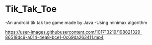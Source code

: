 # Tik_Tak_Toe
-An android tik tak toe game made by Java
-Using minimax algorithm






https://user-images.githubusercontent.com/101713219/198821329-86518dc9-a014-4ea8-bce1-0c69da263411.mp4

